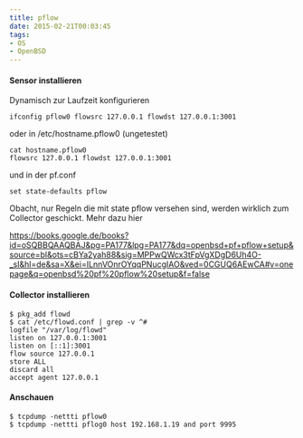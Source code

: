 ```yaml
---
title: pflow
date: 2015-02-21T00:03:45
tags: 
- OS
- OpenBSD
---
```


#### Sensor installieren

Dynamisch zur Laufzeit konfigurieren

    ifconfig pflow0 flowsrc 127.0.0.1 flowdst 127.0.0.1:3001

oder in /etc/hostname.pflow0 (ungetestet)

    cat hostname.pflow0
    flowsrc 127.0.0.1 flowdst 127.0.0.1:3001

und in der pf.conf

    set state-defaults pflow

Obacht, nur Regeln die mit state pflow versehen sind, werden wirklich zum Collector geschickt. Mehr dazu hier

https://books.google.de/books?id=oSQBBQAAQBAJ&pg=PA177&lpg=PA177&dq=openbsd+pf+pflow+setup&source=bl&ots=cBYa2yah88&sig=MPPwQWcx3tFpVgXDgD6Uh4O-_sI&hl=de&sa=X&ei=ILnnVOnrOYqqPNucgIAO&ved=0CGUQ6AEwCA#v=onepage&q=openbsd%20pf%20pflow%20setup&f=false

#### Collector installieren

    $ pkg_add flowd
    $ cat /etc/flowd.conf | grep -v ^#
    logfile "/var/log/flowd"
    listen on 127.0.0.1:3001
    listen on [::1]:3001
    flow source 127.0.0.1
    store ALL
    discard all
    accept agent 127.0.0.1

#### Anschauen

    $ tcpdump -nettti pflow0
    $ tcpdump -nettti pflog0 host 192.168.1.19 and port 9995

